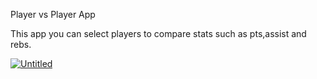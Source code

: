 Player vs Player App

This app you can select players to compare stats such as pts,assist and rebs.

<a href="https://ibb.co/bX1x003"><img src="https://i.ibb.co/zZs1MM5/Untitled.png" alt="Untitled" border="0" /></a>
